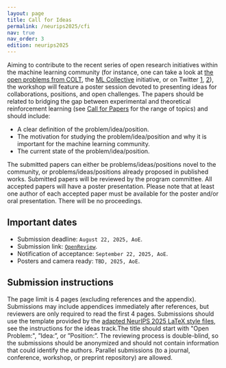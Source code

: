 ```yaml
---
layout: page
title: Call for Ideas
permalink: /neurips2025/cfi
nav: true
nav_order: 3
edition: neurips2025
---
```


Aiming to contribute to the recent series of open research initiatives within the machine learning community (for instance, one can take a look at [the open problems from COLT](https://learningtheory.org/colt2023/cfp.html#openproblems), the [ML Collective](https://mlcollective.org/) initiative, or on Twitter [1](https://x.com/BlancheMinerva/status/1741855005601141091), [2](https://x.com/ziv_ravid/status/1780297953782984953)), the workshop will feature a poster session devoted to presenting ideas for collaborations, positions, and open challenges. The papers should be related to bridging the gap between experimental and theoretical reinforcement learning (see [Call for Papers](/neurips2025/cfp) for the range of topics) and should include:
- A clear definition of the problem/idea/position.
- The motivation for studying the problem/idea/position and why it is important for the machine learning community.
- The current state of the problem/idea/position.

The submitted papers can either be problems/ideas/positions novel to the community, or problems/ideas/positions already proposed in published works. Submitted papers will be reviewed by the program committee. All accepted papers will have a poster presentation. Please note that at least one author of each accepted paper must be available for the poster and/or oral presentation. There will be no proceedings.

<h2>Important dates</h2>

- Submission deadline: ``August 22, 2025, AoE``.
- Submission link: [``OpenReview``](https://openreview.net/group?id=NeurIPS.cc/2025/Workshop/ARLET#tab-your-consoles).
- Notification of acceptance: ``September 22, 2025, AoE``.
- Posters and camera ready: ``TBD, 2025, AoE``.

<h2>Submission instructions</h2>

The page limit is 4 pages (excluding references and the appendix). Submissions may include appendices immediately after references, but reviewers are only required to read the first 4 pages. Submissions should use the template provided by the [adapted NeurIPS 2025 LaTeX style files](/assets/files/arlet2025_style.zip), see the instructions for the ideas track.The title should start with "Open Problem:", ”Idea:”, or ”Position:”. The reviewing process is double-blind, so the submissions should be anonymized and should not contain information that could identify the authors. Parallel submissions (to a journal, conference, workshop, or preprint repository) are allowed.
